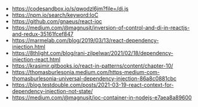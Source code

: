 * https://codesandbox.io/s/qwodzl6jm?file=/di.js
* https://npm.io/search/keyword:IoC
* https://github.com/gnaeus/react-ioc
* https://medium.com/@magnusjt/inversion-of-control-and-di-in-reactjs-and-redux-35161fcef847
* https://marmelab.com/blog/2019/03/13/react-dependency-injection.html
* https://8thlight.com/blog/rani-zilpelwar/2021/02/18/dependency-injection-react.html
* https://krasimir.gitbooks.io/react-in-patterns/content/chapter-10/
* https://thomasburlesonia.medium.com/https-medium-com-thomasburlesonia-universal-dependency-injection-86a8c0881cbc
* https://blog.testdouble.com/posts/2021-03-19-react-context-for-dependency-injection-not-state/
* https://medium.com/@magnusjt/ioc-container-in-nodejs-e7aea8a89600

<!-- 
```jsx
export const LayoutExample = ({ regions, children, props }) => (
  <div sizes={[100, 300, 900] types={['images', 'text', 'hidden']} >
    {region.something}
  </div>
)
``` -->